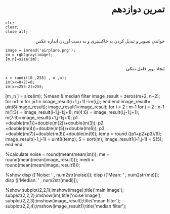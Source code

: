 
<div dir = "rtl">
  <h1> تمرین دوازدهم</h1>
  </div>
  
  ````
clc;
clear;
close all;

  ````
  <div dir = "rtl">
  خواندن تصویر و تبدیل کردن به خاکستری و به دست آوردن اندازه  عکس
  </div>
  
  ````
image = imread('airplane.png');
im = rgb2gray(image);
[m,n]=size(im); 

````

  <div dir = "rtl">
 ایجاد نویز فلفل نمکی
</div>

````
x = randi([0 ,255] , m ,n);
im(x<=0+2)=0;
im(x>=255-2)=255;

````

 <div dir = "rtl">
 
</div>

  

[m ,n ] = size(im);
%mean & median filter
image_result = zeros(m+2, n+2);
for i=1:m
    for j=1:n
        image_result(i+1,j+1)=im(i,j);
    end
end
image_result= uint8(image_result);
image_result1=image_result;
for i = 2 : m-1
    for j = 2 : n-1
        m(1:3) = image_result(i-1,j-1:j+1);
        m(4:6) = image_result(i,j-1:j+1);
        m(7:9)=image_result(i+1,j-1:j+1);
        p1 =double(m(1))+double(m(2))+double(m(3));
        p2 =double(m(4))+double(m(5))+double(m(6));
        p3 =double(m(7))+double(m(8))+double(m(9));
        temp = round ((p1+p2+p3)/9);
        image_result(i-1,j-1) = uint8(temp);
        S = sort(m);
        image_result1(i-1,j-1) = S(5);
    end
end

%calculate
noise = round(mean(mean(im)));
me = round(mean(mean(image_result)));
medi = round(mean(mean(image_result1)));

%show
disp (['Noise: ' , num2str(noise)]);
disp (['Mean: ' , num2str(me)]);
disp (['Median: ' , num2str(medi)]);

%show
subplot(2,2,1);imshow(image);title('main image');
subplot(2,2,2);imshow(im);title('noise image');
subplot(2,2,3);imshow(image_result);title('mean filter');
subplot(2,2,4);imshow(image_result1);title('median filter');

